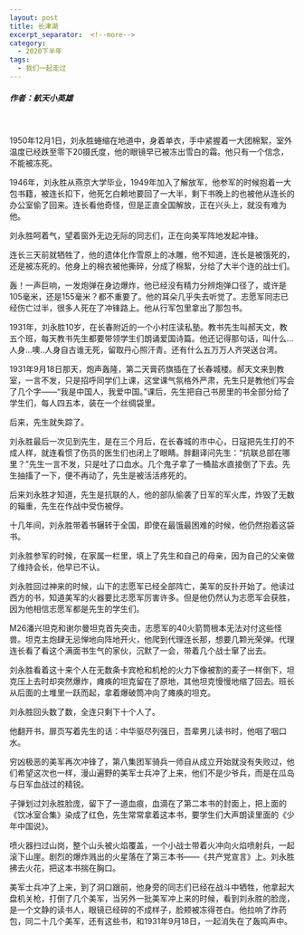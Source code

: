 ```yaml
---
layout: post
title: 长津湖
excerpt_separator:  <!--more-->
category: 
  - 2020下半年
tags:
  - 我们一起走过
---
```


##### 作者：航天小英雄

<br>

1950年12月1日，刘永胜蜷缩在地道中，身着单衣，手中紧握着一大团棉絮，室外温度已经跌至零下20摄氏度，他的眼镜早已被冻出雪白的霜。他只有一个信念，不能被冻死。

1946年，刘永胜从燕京大学毕业，1949年加入了解放军，他参军的时候抱着一大包书籍，被连长扣下，他死乞白赖地要回了一大半，剩下书晚上的也被他从连长的办公室偷了回来。连长看他奇怪，但是正直全国解放，正在兴头上，就没有难为他。

刘永胜呵着气，望着窗外无边无际的同志们，正在向美军阵地发起冲锋。

连长三天前就牺牲了，他的遗体化作雪原上的冰雕，他不知道，连长是被饿死的，还是被冻死的。他身上的棉衣被他撕碎，分成了棉絮，分给了大半个连的战士们。

轰！一声巨响，一发炮弹在身边爆炸，他已经没有精力分辨炮弹口径了，或许是105毫米，还是155毫米？都不重要了。他的耳朵几乎失去听觉了。志愿军同志已经伤亡过半，很多人死在了冲锋路上。他从行军包里拿出了那包书。

1931年，刘永胜10岁，在长春附近的一个小村庄读私塾。教书先生叫郝天文，教五个班，每天教书先生都要带领学生们朗诵爱国诗篇。他还记得那句话，叫什么…人身…噢..人身自古谁无死，留取丹心照汗青。还有什么五万万人齐哭送台湾。

1931年9月18日那天，炮声轰隆，第二天膏药旗插在了长春城楼。郝天文来到教室，一言不发，只是招呼同学们上课，这堂课气氛格外严肃，先生只是教他们写会了几个字——“我是中国人，我爱中国。”课后，先生把自己书房里的书全部分给了学生们，每人四五本，装在一个丝绸袋里。

后来，先生就失踪了。

刘永胜最后一次见到先生，是在三个月后，在长春城的市中心，日寇把先生打的不成人样，就连看惯了伤员的医生们也闭上了眼睛。胖翻译问先生：“抗联总部在哪里？”先生一言不发，只是吐了口血水。几个鬼子拿了一桶盐水直接倒了下去。先生抽搐了一下，便不再动了，先生是被活活疼死的。

后来刘永胜才知道，先生是抗联的人，他的部队偷袭了日军的军火库，炸毁了无数的辎重，先生在作战中受伤被俘。

十几年间，刘永胜带着书辗转于全国，即使在最饿最困难的时候，他仍然抱着这袋书。

刘永胜参军的时候，在家属一栏里，填上了先生和自己的母亲，因为自己的父亲做了维持会长，他早已不认。

刘永胜回过神来的时候，山下的志愿军已经全部阵亡，美军的反扑开始了。他读过西方的书，知道美军的火器要比志愿军厉害许多。但是他仍然认为志愿军会获胜，因为他相信志愿军都是先生的学生们。

M26潘兴坦克和谢尔曼坦克首先突击，志愿军的40火箭筒根本无法对付这些怪兽。坦克主炮肆无忌惮地向阵地开火，他爬到代理连长那，想要几颗光荣弹。代理连长看了看这个满面书生气的家伙，沉默了一会，带着几个战士窜了出去。

刘永胜看着这十来个人在无数条卡宾枪和机枪的火力下像被割的麦子一样倒下，坦克压上去时却突然爆炸，瘫痪的坦克留在了原地，其他坦克慢慢地缩了回去。班长从后面的土堆里一跃而起，拿着爆破筒冲向了瘫痪的坦克。

刘永胜回头数了数，全连只剩下十个人了。

他翻开书，扉页写着先生的话：中华驱尽列强日，吾辈男儿读书时，他咽了咽口水。

穷凶极恶的美军再次冲锋了，第八集团军骑兵一师自从成立开始就没有失败过，他们希望这次也一样，漫山遍野的美军士兵冲了上来，他们不是少爷兵，而是在瓜岛与日军血战过的精锐。

子弹划过刘永胜脸庞，留下了一道血痕，血滴在了第二本书的封面上，把上面的《饮冰室合集》染成了红色，先生常常拿着这本书，要学生们大声朗读里面的《少年中国说》。

喷火器扫过山岗，整个山头被火焰覆盖，一个小战士带着火冲向火焰喷射兵，一起滚下山崖。剧烈的爆炸溅出的火星落在了第三本书——《共产党宣言》上。刘永胜拂去火花，把这本书揣在胸口。

美军士兵冲了上来，到了洞口跟前，他身旁的同志们已经在战斗中牺牲，他拿起大盘机关枪，打倒了几个美军，当另外一批美军冲上来的时候，看到刘永胜的脸庞，是一个文静的读书人，眼镜已经碎的不成样子，脸颊被冻得苍白。他拉响了炸药包，同二十几个美军，还有这些书，和1931年9月18日，一起消失在了轰鸣声中。